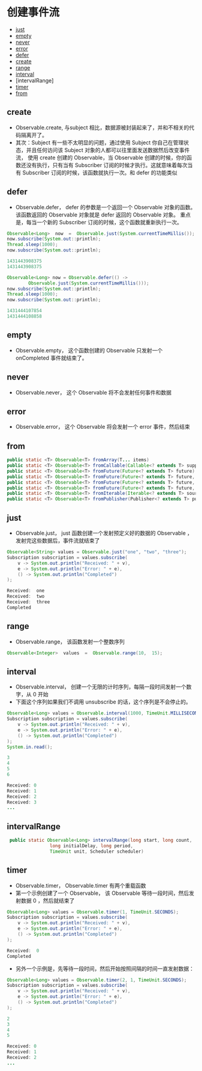 # 创建事件流

- [just](#just)
- [empty](#empty)
- [never](#never)
- [error](#error)
- [defer](#defer)
- [create](#create)
- [range](#range)
- [interval](#interval)
- [intervalRange]
- [timer](#timer)
- [from](#from)

## create

- Observable.create, 与subject 相比，数据源被封装起来了，并和不相关的代码隔离开了。
- 其次：Subject 有一些不太明显的问题，通过使用 Subject 你自己在管理状态，并且任何访问该 Subject 对象的人都可以往里面发送数据然后改变事件流， 使用 create 创建的 Observable，当 Observable 创建的时候，你的函数还没有执行，只有当有 Subscriber 订阅的时候才执行。这就意味着每次当有 Subscriber 订阅的时候，该函数就执行一次。和 defer 的功能类似

## defer

- Observable.defer， defer 的参数是一个返回一个 Observable 对象的函数。该函数返回的 Observable 对象就是 defer 返回的 Observable 对象。 重点是，每当一个新的 Subscriber 订阅的时候，这个函数就重新执行一次。

```java
Observable<Long>  now  =  Observable.just(System.currentTimeMillis());
now.subscribe(System.out::println);
Thread.sleep(1000);
now.subscribe(System.out::println);

1431443908375
1431443908375

Observable<Long> now = Observable.defer(() ->
        Observable.just(System.currentTimeMillis()));
now.subscribe(System.out::println);
Thread.sleep(1000);
now.subscribe(System.out::println);

1431444107854
1431444108858

```

## empty

- Observable.empty， 这个函数创建的 Observable 只发射一个 onCompleted 事件就结束了。

## never

- Observable.never， 这个 Observable 将不会发射任何事件和数据

## error

- Observable.error， 这个 Observable 将会发射一个 error 事件，然后结束

## from

```java
public static <T> Observable<T> fromArray(T... items)
public static <T> Observable<T> fromCallable(Callable<? extends T> supplier)
public static <T> Observable<T> fromFuture(Future<? extends T> future)
public static <T> Observable<T> fromFuture(Future<? extends T> future, Scheduler scheduler)
public static <T> Observable<T> fromFuture(Future<? extends T> future, long timeout, TimeUnit unit)
public static <T> Observable<T> fromFuture(Future<? extends T> future, long timeout, TimeUnit unit, Scheduler scheduler)
public static <T> Observable<T> fromIterable(Iterable<? extends T> source)
public static <T> Observable<T> fromPublisher(Publisher<? extends T> publisher)
```

## just

- Observable.just， just 函数创建一个发射预定义好的数据的 Observable ，发射完这些数据后，事件流就结束了

```java
Observable<String> values = Observable.just("one", "two", "three");
Subscription subscription = values.subscribe(
    v -> System.out.println("Received: " + v),
    e -> System.out.println("Error: " + e),
    () -> System.out.println("Completed")
);

Received:  one
Received:  two
Received:  three
Completed
```

## range

- Observable.range， 该函数发射一个整数序列

```java
Observable<Integer>  values  =  Observable.range(10,  15);
```

## interval

- Observable.interval， 创建一个无限的计时序列，每隔一段时间发射一个数字，从 0 开始
- 下面这个序列如果我们不调用 unsubscribe 的话，这个序列是不会停止的。

```java
Observable<Long> values = Observable.interval(1000, TimeUnit.MILLISECONDS);
Subscription subscription = values.subscribe(
    v -> System.out.println("Received: " + v),
    e -> System.out.println("Error: " + e),
    () -> System.out.println("Completed")
);
System.in.read();

3
4
5
6

Received: 0
Received: 1
Received: 2
Received: 3
...
```

## intervalRange

```java
 public static Observable<Long> intervalRange(long start, long count,
                long initialDelay, long period,
                TimeUnit unit, Scheduler scheduler)
```

## timer

- Observable.timer， Observable.timer 有两个重载函数
- 第一个示例创建了一个 Observable， 该 Observable 等待一段时间，然后发射数据 0 ，然后就结束了

```java
Observable<Long> values = Observable.timer(1, TimeUnit.SECONDS);
Subscription subscription = values.subscribe(
    v -> System.out.println("Received: " + v),
    e -> System.out.println("Error: " + e),
    () -> System.out.println("Completed")
);

Received:  0
Completed
```

- 另外一个示例是，先等待一段时间，然后开始按照间隔的时间一直发射数据：

```java
Observable<Long> values = Observable.timer(2, 1, TimeUnit.SECONDS);
Subscription subscription = values.subscribe(
    v -> System.out.println("Received: " + v),
    e -> System.out.println("Error: " + e),
    () -> System.out.println("Completed")
);

2
3
4
5

Received: 0
Received: 1
Received: 2
...
```
